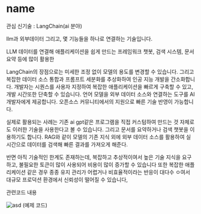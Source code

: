 # name

관심 신기술 : LangChain(ai 분야)

llm과 외부데이터 그리고, 몇 기능들을 하나로 연결하는 기술입니다.

LLM 데이터를 연결해 애플리케이션을 쉽게 만드는 프레임워크
챗봇, 검색 시스템, 문서 요약 등에 많이 활용한

LangChain의 장점으로는 
미세한 조정 없이 모델의 용도를 변경할 수 있습니다.
그리고 복잡한 데이터 소스 통합과 프롬프트 세분화를 추상화하여 인공 지능 개발을 간소화합니다. 
개발자는 시퀀스를 사용자 지정하여 복잡한 애플리케이션을 빠르게 구축할 수 있고, 개발 시간또한 단축할 수 있습니다. 
언어 모델을 외부 데이터 소스와 연결하는 도구를 AI 개발자에게 제공합니다. 
오픈소스 커뮤니티에서의 지원으로 빠른 기술 반영이 가능합니다.

실제로 활용되는 사례는 
기존 ai gpt같은 프로그램을 직접 커스텀하여 만드는 것 자체로도 이러한 기술을 사용한다고 볼 수 있습니다.
그리고 문서를 요약하거나 검색 챗봇을 이용하기도 합니다.
RAG와 같이 모델의 기존 지식 외에 외부 데이터 소스를 활용하여 실시간으로 데이터를 검색해 빠른 결과를 가져오게 해준다.

반면 아직 기술적인 한계도 존재하는데,
복잡하고 추상적이여서 높은 기술 지식을 요구하고, 불필요한 토큰이 많이 사용되어 비용이 많이 증가할 수 있습니다
또한 복잡한 애플리케이션 같은 경우 종종 유지 관리가 어렵거나 비효율적이라는 반응이 대다수 ㅇ여서 대규모 프로덕션 환경에서 신뢰성이 떨어질 수 있습니다,




관련코드 내용

![asd](https://github.com/user-attachments/assets/560df7a9-8bbe-4a7d-9a32-8a858d36c509) (예제 코드)
